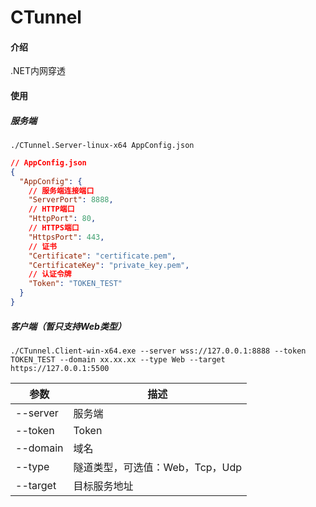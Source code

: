 # CTunnel

#### 介绍

.NET内网穿透

#### 使用

##### 服务端

`./CTunnel.Server-linux-x64 AppConfig.json`

```json
// AppConfig.json
{
  "AppConfig": {
    // 服务端连接端口
    "ServerPort": 8888,
    // HTTP端口
    "HttpPort": 80,
    // HTTPS端口
    "HttpsPort": 443,
    // 证书
    "Certificate": "certificate.pem",
    "CertificateKey": "private_key.pem",
    // 认证令牌
    "Token": "TOKEN_TEST"
  }
}
```

##### 客户端（暂只支持Web类型）

`./CTunnel.Client-win-x64.exe --server wss://127.0.0.1:8888 --token TOKEN_TEST --domain xx.xx.xx --type Web --target https://127.0.0.1:5500`

|参数|描述|
|--|--|
|--server|服务端|
|--token|Token|
|--domain|域名|
|--type|隧道类型，可选值：Web，Tcp，Udp|
|--target|目标服务地址|